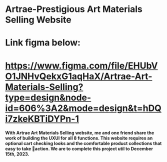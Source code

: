 # Artrae-Prestigious Art Materials Selling Website
# Link figma below: 
# https://www.figma.com/file/EHUbVO1JNHvQekxG1aqHaX/Artrae-Art-Materials-Selling?type=design&node-id=606%3A2&mode=design&t=hDQi7zkeKBTiDYPn-1
<h4>With Artrae Art Materials Selling website, me and one friend share the work of building the UXUI for all 8 functions. This website requires an optional cart checking looks and the comfortable product collections that easy to take action. We are to complete this project util to December 15th, 2023.
</h4>

